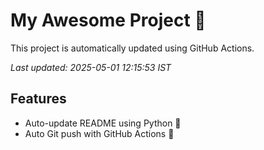 # My Awesome Project 🚀

This project is automatically updated using GitHub Actions.

_Last updated: 2025-05-01 12:15:53 IST_

## Features
- Auto-update README using Python 🐍
- Auto Git push with GitHub Actions 🤖
